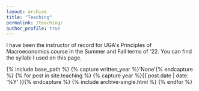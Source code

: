 ```yaml
---
layout: archive
title: "Teaching"
permalink: /teaching/
author_profile: true
---
```


I have been the instructor of record for UGA's Principles of Macroeconomics course in the Summer and Fall terms of '22. You can find the syllabi I used on this page.

{% include base_path %}
{% capture written_year %}'None'{% endcapture %}
{% for post in site.teaching %}
  {% capture year %}{{ post.date | date: '%Y' }}{% endcapture %}
  {% include archive-single.html %}
{% endfor %}
